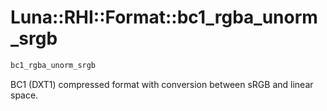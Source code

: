 # Luna::RHI::Format::bc1_rgba_unorm_srgb

```c++
bc1_rgba_unorm_srgb
```

BC1 (DXT1) compressed format with conversion between sRGB and linear space. 

